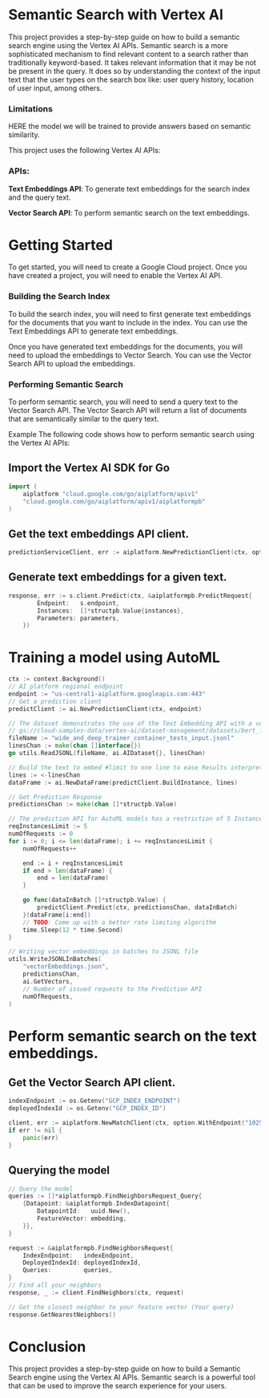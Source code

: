 # Semantic Search with Vertex AI

This project provides a step-by-step guide on how to build a semantic search engine using the Vertex AI APIs. Semantic search is a more sophisticated mechanism to find relevant content to a search rather than traditionally keyword-based. It takes relevant information that it may be not be present in the query. It does so by understanding the context of the input text that the user types on the search box like: user query history, location of user input, among others.

### Limitations

HERE the model we will be trained to provide answers based on semantic similarity.

This project uses the following Vertex AI APIs:

### APIs:

**Text Embeddings API**: To generate text embeddings for the search index and the query text.

**Vector Search API**: To perform semantic search on the text embeddings.

# Getting Started

To get started, you will need to create a Google Cloud project. Once you have created a project, you will need to enable the Vertex AI API.

### Building the Search Index

To build the search index, you will need to first generate text embeddings for the documents that you want to include in the index. You can use the Text Embeddings API to generate text embeddings.

Once you have generated text embeddings for the documents, you will need to upload the embeddings to Vector Search. You can use the Vector Search API to upload the embeddings.

### Performing Semantic Search

To perform semantic search, you will need to send a query text to the Vector Search API. The Vector Search API will return a list of documents that are semantically similar to the query text.

Example
The following code shows how to perform semantic search using the Vertex AI APIs:

## Import the Vertex AI SDK for Go

```go
import (
    aiplatform "cloud.google.com/go/aiplatform/apiv1"
	"cloud.google.com/go/aiplatform/apiv1/aiplatformpb"
)
```

## Get the text embeddings API client.

```go
predictionServiceClient, err := aiplatform.NewPredictionClient(ctx, option.WithEndpoint(vertexAIEndpoint))
```

## Generate text embeddings for a given text.

```go
response, err := s.client.Predict(ctx, &aiplatformpb.PredictRequest{
		Endpoint:   s.endpoint,
		Instances:  []*structpb.Value{instances},
		Parameters: parameters,
	})
```

# Training a model using AutoML

```go
ctx := context.Background()
// AI platform regional endpoint
endpoint := "us-central1-aiplatform.googleapis.com:443"
// Get a prediction client
predictClient := ai.NewPredictionClient(ctx, endpoint)

// The dataset demonstrates the use of the Text Embedding API with a vector database.
// gs://cloud-samples-data/vertex-ai/dataset-management/datasets/bert_finetuning/wide_and_deep_trainer_container_tests_input.jsonl
fileName := "wide_and_deep_trainer_container_tests_input.jsonl"
linesChan := make(chan []interface{})
go utils.ReadJSONL(fileName, ai.AIDataset{}, linesChan)

// Build the text to embed #limit to one line to ease Results interpretation
lines := <-linesChan
dataFrame := ai.NewDataFrame(predictClient.BuildInstance, lines)

// Get Prediction Response
predictionsChan := make(chan []*structpb.Value)

// The prediction API for AutoML models has a restriction of 5 Instances per request.
reqInstancesLimit := 5
numOfRequests := 0
for i := 0; i <= len(dataFrame); i += reqInstancesLimit {
	numOfRequests++

	end := i + reqInstancesLimit
	if end > len(dataFrame) {
		end = len(dataFrame)
	}

	go func(dataInBatch []*structpb.Value) {
		predictClient.Predict(ctx, predictionsChan, dataInBatch)
	}(dataFrame[i:end])
	// TODO: Come up with a better rate limiting algorithm
	time.Sleep(12 * time.Second)
}

// Writing vector embeddings in batches to JSONL file
utils.WriteJSONLInBatches(
	"vectorEmbeddings.json",
	predictionsChan,
	ai.GetVectors,
	// Number of issued requests to the Prediction API
	numOfRequests,
)
```

# Perform semantic search on the text embeddings.

## Get the Vector Search API client.

```go
indexEndpoint := os.Getenv("GCP_INDEX_ENDPOINT")
deployedIndexId := os.Getenv("GCP_INDEX_ID")

client, err := aiplatform.NewMatchClient(ctx, option.WithEndpoint("102531040.us-central1-145252452137.vdb.vertexai.goog"))
if err != nil {
	panic(err)
}
```

## Querying the model

```go
// Query the model
queries := []*aiplatformpb.FindNeighborsRequest_Query{
	{Datapoint: &aiplatformpb.IndexDatapoint{
		DatapointId:   uuid.New(),
		FeatureVector: embedding,
	}},
}

request := &aiplatformpb.FindNeighborsRequest{
	IndexEndpoint:   indexEndpoint,
	DeployedIndexId: deployedIndexId,
	Queries:         queries,
}
// Find all your neighbors
response, _ := client.FindNeighbors(ctx, request)

// Get the closest neighbor to your feature vector (Your query)
response.GetNearestNeighbors()
```

# Conclusion

This project provides a step-by-step guide on how to build a Semantic Search engine using the Vertex AI APIs. Semantic search is a powerful tool that can be used to improve the search experience for your users.
